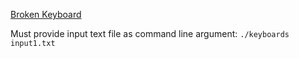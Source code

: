 [Broken Keyboard](https://www.reddit.com/r/dailyprogrammer/comments/3pcb3i/20151019_challenge_237_easy_broken_keyboard/)

Must provide input text file as command line argument:
`./keyboards input1.txt`

